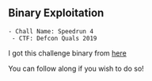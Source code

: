 <h2> Binary Exploitation </h2>

    - Chall Name: Speedrun 4
     - CTF: Defcon Quals 2019
     
I got this challenge binary from [here](https://github.com/guyinatuxedo/nightmare/blob/master/modules/17-stack_pivot/dcquals19_speedrun4/speedrun-004)

You can follow along if you wish to do so!
